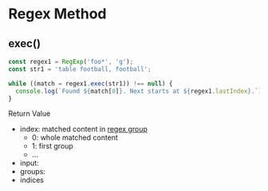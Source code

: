 # Regex Method

## exec()

```js
const regex1 = RegExp('foo*', 'g');
const str1 = 'table football, football';

while ((match = regex1.exec(str1)) !== null) {
  console.log(`Found ${match[0]}. Next starts at ${regex1.lastIndex}.`);
}
```

Return Value

- index: matched content in [regex group](/sorted/Regex/Regex.md#group)
  - 0: whole matched content
  - 1: first group
  - ...
- input:
- groups:
- indices
